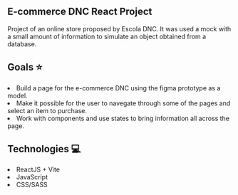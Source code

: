 ## E-commerce DNC React Project

Project of an online store proposed by Escola DNC. 
It was used a mock with a small amount of information to simulate an object obtained from a database.

## Goals ⭐

<li>Build a page for the e-commerce DNC using the figma prototype as a model.</li>
<li>Make it possible for the user to navegate through some of the pages and select an item to purchase.</li>
<li>Work with components and use states to bring information all across the page.</li>

## Technologies 💻
<li>ReactJS + Vite</li>
<li>JavaScript</li>
<li>CSS/SASS</li>
